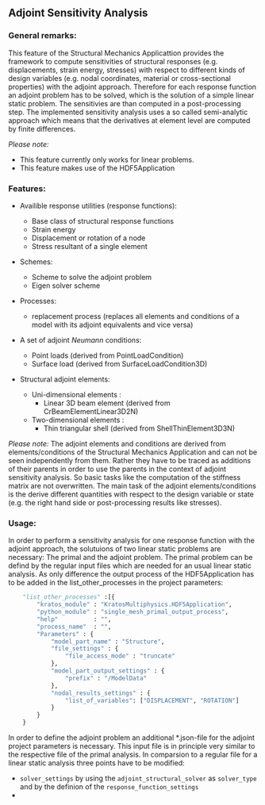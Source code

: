  
## Adjoint Sensitivity Analysis

### General remarks:

This feature of the Structural Mechanics Applicattion provides the framework to compute sensitivities of structural responses (e.g. displacements, strain energy, stresses) with respect to different kinds of design variables (e.g. nodal coordinates, material or cross-sectional properties) with the adjoint approach. Therefore for each response function an adjoint problem has to be solved, which is the solution of a simple linear static problem. The sensitivies are than computed in a post-processing step. The implemented sensitivity analysis uses a so called semi-analytic approach which means that the derivatives at element level are computed by finite differences.

*Please note:* 
- This feature currently only works for linear problems.
- This feature makes use of the HDF5Application

### Features:  

- Availible response utilities (response functions):
     * Base class of structural response functions
     * Strain energy
     * Displacement or rotation of a node 
     * Stress resultant of a single element
  
- Schemes:
	* Scheme to solve the adjoint problem
	* Eigen solver scheme

- Processes:
    * replacement process (replaces all elements and conditions of a model with its adjoint equivalents and vice versa)

- A set of adjoint *Neumann* conditions:
     * Point loads (derived from PointLoadCondition)
     * Surface load (derived from SurfaceLoadCondition3D)
   
- Structural adjoint elements:
    * Uni-dimensional elements :
       	* Linear 3D beam element (derived from CrBeamElementLinear3D2N)
    * Two-dimensional elements :
        * Thin triangular shell (derived from ShellThinElement3D3N)

*Please note:* The adjoint elements and conditions are derived from elements/conditions of the Structural Mechanics Application and can not be seen independently from them. Rather they have to be traced as additions of their parents in order to use the parents in the context of adjoint sensitivity analysis. So basic tasks like the computation of the stiffness matrix are not overwritten. The main task of the adjoint elements/conditions is the derive different quantities with respect to the design variable or state (e.g. the right hand side or post-processing results like stresses).

### Usage: 
In order to perform a sensitivity analysis for one response function with the adjoint approach, the solutuions of two linear static problems are necessary: The primal and the adjoint problem. The primal problem can be defind by the regular input files which are needed for an usual linear static analysis. As only difference the output process of the HDF5Application has to be added in the list_other_processes in the project parameters:

```python
    "list_other_processes" :[{
        "kratos_module" : "KratosMultiphysics.HDF5Application",
        "python_module" : "single_mesh_primal_output_process",
        "help"          : "",
        "process_name"  : "",
        "Parameters" : {
            "model_part_name" : "Structure",
            "file_settings" : {
                "file_access_mode" : "truncate"
            },
            "model_part_output_settings" : {
                "prefix" : "/ModelData"
            },
            "nodal_results_settings" : {
                "list_of_variables": ["DISPLACEMENT", "ROTATION"]
            }
        }
    } 
```
In order to define the adjoint problem an additional *.json-file for the adjoint project parameters is necessary. This input file is in principle very similar to the respective file of the primal analysis. In comparsion to a regular file for a linear static analysis three points have to be modified:
- ```solver_settings``` by using the ```adjoint_structural_solver``` as ```solver_type``` and by the definion of the ```response_function_settings```
- 


